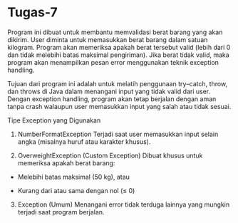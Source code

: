 # Tugas-7
Program ini dibuat untuk membantu memvalidasi berat barang yang akan dikirim. User diminta untuk memasukkan berat barang dalam satuan kilogram. Program akan memeriksa apakah berat tersebut valid (lebih dari 0 dan tidak melebihi batas maksimal pengiriman). Jika berat tidak valid, maka program akan menampilkan pesan error menggunakan teknik exception handling.

Tujuan dari program ini adalah untuk melatih penggunaan try–catch, throw, dan throws di Java dalam menangani input yang tidak valid dari user. Dengan exception handling, program akan tetap berjalan dengan aman tanpa crash walaupun user memasukkan input yang salah atau tidak sesuai.

Tipe Exception yang Digunakan
1. NumberFormatException
Terjadi saat user memasukkan input selain angka (misalnya huruf atau karakter khusus).

2. OverweightException (Custom Exception)
Dibuat khusus untuk memeriksa apakah berat barang:

- Melebihi batas maksimal (50 kg), atau

- Kurang dari atau sama dengan nol (≤ 0)

3.  Exception (Umum)
Menangani error tidak terduga lainnya yang mungkin terjadi saat program berjalan.
